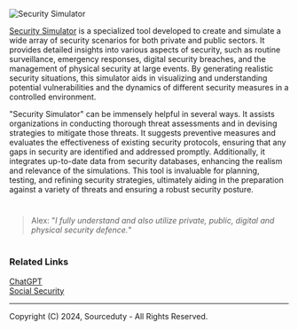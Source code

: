 ![Security Simulator](https://github.com/sourceduty/Security_Simulator/assets/123030236/7d139d21-df28-4d49-9194-0ca9b392afc3)

[Security Simulator]()  is a specialized tool developed to create and simulate a wide array of security scenarios for both private and public sectors. It provides detailed insights into various aspects of security, such as routine surveillance, emergency responses, digital security breaches, and the management of physical security at large events. By generating realistic security situations, this simulator aids in visualizing and understanding potential vulnerabilities and the dynamics of different security measures in a controlled environment.

"Security Simulator" can be immensely helpful in several ways. It assists organizations in conducting thorough threat assessments and in devising strategies to mitigate those threats. It suggests preventive measures and evaluates the effectiveness of existing security protocols, ensuring that any gaps in security are identified and addressed promptly. Additionally, it integrates up-to-date data from security databases, enhancing the realism and relevance of the simulations. This tool is invaluable for planning, testing, and refining security strategies, ultimately aiding in the preparation against a variety of threats and ensuring a robust security posture.

#

> Alex: "*I fully understand and also utilize private, public, digital and physical security defence.*"

#
### Related Links

[ChatGPT](https://github.com/sourceduty/ChatGPT)
<br>
[Social Security](https://github.com/sourceduty/Social_Security)

***
Copyright (C) 2024, Sourceduty - All Rights Reserved.
